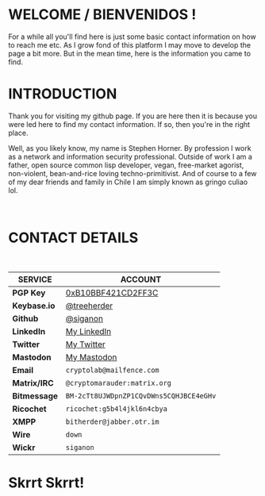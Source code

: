 # WELCOME / BIENVENIDOS !

For a while all you'll find here is just some basic contact information on how to reach me etc. As I grow fond of this platform I may move to develop the page a bit more. But in the mean time, here is the information you came to find.  


# INTRODUCTION

Thank you for visiting my github page. If you are here then it is because you were
led here to find my contact information. If so, then you're in the right place.  


Well, as you likely know, my name is Stephen Horner. By profession I work as a 
network and information security professional. Outside of work I am a father, 
open source common lisp developer, vegan, free-market agorist, non-violent, 
bean-and-rice loving techno-primitivist. And of course to a few of my dear 
friends and family in Chile I am simply known as gringo culiao lol.  

<br />

# CONTACT DETAILS
<br />

**SERVICE** | **ACCOUNT**
------------ | -------------
**PGP Key** | [0xB10BBF421CD2FF3C](https://pgp.mit.eu/pks/lookup?op=vindex&search=0xB10BBF421CD2FF3C)
**Keybase.io** | [@treeherder](https://keybase.io/treeherder)
**Github** | [@siganon](https://github.com/siganon)
**LinkedIn** | [My LinkedIn](https://www.linkedin.com/in/treeherder/)
**Twitter** | [My Twitter](https://twitter.com/bitmarauder)
**Mastodon** | [My Mastodon](https://mstdn.io/@treeherder)
**Email** | `cryptolab@mailfence.com`
**Matrix/IRC** | `@cryptomarauder:matrix.org`
**Bitmessage** | `BM-2cTt8UJWDpnZP1CQvDWns5CQHJBCE4eGHv`
**Ricochet** | `ricochet:g5b4l4jkl6n4cbya`
**XMPP** | `bitherder@jabber.otr.im`
**Wire** | `down`
**Wickr** | `siganon` 

# Skrrt Skrrt!

